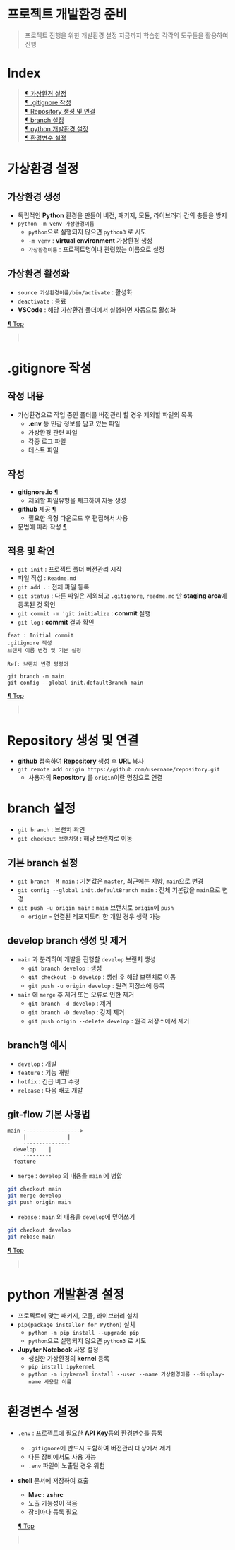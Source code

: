 # 프로젝트 개발환경 준비
> 프로젝트 진행을 위한 개발환경 설정
> 지금까지 학습한 각각의 도구들을 활용하여 진행

# Index
>[¶ 가상환경 설정](#가상환경-설정)<br>
>[¶ .gitignore 작성](#gitignore-작성)<br>
>[¶ Repository 생성 및 연결](#repository-생성-및-연결)<br>
>[¶ branch 설정](#branch-설정)<br>
>[¶ python 개발환경 설정](#python-개발환경-설정)<br>
>[¶ 환경변수 설정](#환경변수-설정)

# 가상환경 설정

## 가상환경 생성
- 독립적인 **Python** 환경을 만들어 버전, 패키지, 모듈, 라이브러리 간의 충돌을 방지
- `python -m venv 가상환경이름`
  - `python`으로 실행되지 않으면 `python3` 로 시도
  - `-m venv` : **virtual environment** 가상환경 생성 
  - `가상환경이름` : 프로젝트명이나 관련있는 이름으로 설정

## 가상환경 활성화 
- `source 가상환경이름/bin/activate` : 활성화
- `deactivate` : 종료
- **VSCode** : 해당 가상환경 폴더에서 실행하면 자동으로 활성화

[¶ Top](#index)
><br>

# .gitignore 작성

## 작성 내용
- 가상환경으로 작업 중인 폴더를 버전관리 할 경우 제외할 파일의 목록
  - **.env** 등 민감 정보를 담고 있는 파일
  - 가상환경 관련 파일
  - 각종 로그 파일
  - 테스트 파일

## 작성
- **gitignore.io** [¶](https://github.com/toptal/gitignore.io)
  - 제외할 파일유형을 체크하여 자동 생성
- **github** 제공 [¶](https://github.com/github/gitignore)
  - 필요한 유형 다운로드 후 편집해서 사용
- 문법에 따라 작성 [¶](https://github.com/polaris0208/TIL/blob/main/Tools/TIL_24_1106_dotenv_gitignore.md#문법)


## 적용 및 확인
- `git init` : 프로젝트 폴더 버전관리 시작
- 파일 작성 : `Readme.md`
- `git add .` : 전체 파일 등록
- `git status` : 다른 파일은 제외되고 `.gitignore`, `readme.md` 만 **staging area**에 등록된 것 확인
- `git commit -m 'git initialize` : **commit** 실행
- `git log` : **commit** 결과 확인

```
feat : Initial commit
.gitignore 작성
브랜치 이름 변경 및 기본 설정

Ref: 브랜치 변경 명령어

git branch -m main
git config --global init.defaultBranch main
```

[¶ Top](#index)
><br>

# Repository 생성 및 연결

- **github** 접속하여 **Repository** 생성 후 **URL** 복사
- `git remote add origin https://github.com/username/repository.git`
  - 사용자의 **Repository** 를 `origin`이란 명칭으로 연결

# branch 설정
- `git branch` : 브랜치 확인
- `git checkout 브랜치명` : 해당 브랜치로 이동

## 기본 branch 설정
- `git branch -M main` : 기본값은 `master`, 최근에는 지양, `main`으로 변경
- `git config --global init.defaultBranch main` : 전체 기본값을 `main`으로 변경
- `git push -u origin main` : `main` 브랜치로 `origin`에 `push`
  - `origin` - 연결된 레포지토리 한 개일 경우 생략 가능

## develop branch 생성 및 제거
- `main` 과 분리하여 개발을 진행할 `develop` 브랜치 생성
  - `git branch develop` : 생성
  - `git checkout -b develop` : 생성 후 해당 브랜치로 이동
  - `git push -u origin develop` : 원격 저장소에 등록
- `main` 에 `merge` 후 제거 또는 오류로 인한 제거
  - `git branch -d develop` : 제거
  - `git branch -D develop` : 강제 제거
  - `git push origin --delete develop` : 원격 저장소에서 제거

## branch명 예시
- `develop` : 개발
- `feature` : 기능 개발
- `hotfix` : 긴급 버그 수정
- `release` : 다음 배포 개발

## git-flow 기본 사용법

```
main ·----------------->
     |             |
     ·-------·-----·
  develop    |
     ·--------
  feature 
```

- `merge` : `develop` 의 내용을 `main` 에 병합

```bash
git checkout main
git merge develop
git push origin main 
```

- `rebase` : `main` 의 내용을 `develop`에 덮어쓰기

```bash
git checkout develop
git rebase main
```

[¶ Top](#index)
><br>

# python 개발환경 설정
- 프로젝트에 맞는 패키지, 모듈, 라이브러리 설치
- `pip(package installer for Python)` 설치
  - `python -m pip install --upgrade pip`
  - `python`으로 실행되지 않으면 `python3` 로 시도
- **Jupyter Notebook** 사용 설정
  - 생성한 가상환경의 **kernel** 등록
  - `pip install ipykernel`
  - `python -m ipykernel install --user --name 가상환경이름 --display-name 사용할 이름`

# 환경변수 설정
- `.env` : 프로젝트에 필요한 **API Key**등의 환경변수를 등록
  - `.gitignore`에 반드시 포함하여 버전관리 대상에서 제거
  - 다른 장비에서도 사용 가능
  - `.env` 파일이 노출될 경우 위험
- **shell** 문서에 저장하여 호출
  - **Mac : zshrc**
  - 노출 가능성이 적음
  - 장비마다 등록 필요

  [¶ Top](#index)
><br>